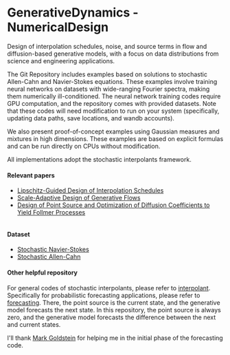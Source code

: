 # GenerativeDynamics - NumericalDesign
Design of interpolation schedules, noise, and source terms in flow and diffusion-based generative models, with a focus on data distributions from science and engineering applications.

The Git Repository includes examples based on solutions to stochastic Allen-Cahn and Navier-Stokes equations. These examples involve training neural networks on datasets with wide-ranging Fourier spectra, making them numerically ill-conditioned. The neural network training codes require GPU computation, and the repository comes with provided datasets. Note that these codes will need modification to run on your system (specifically, updating data paths, save locations, and wandb accounts).

We also present proof-of-concept examples using Gaussian measures and mixtures in high dimensions. These examples are based on explicit formulas and can be run directly on CPUs without modification.

All implementations adopt the stochastic interpolants framework.

#### Relevant papers
- [Lipschitz-Guided Design of Interpolation Schedules]()
- [Scale-Adaptive Design of Generative Flows]()
- [Design of Point Source and Optimization of Diffusion Coefficients to Yield Follmer Processes](https://openreview.net/pdf/9dc86834c15cdb6e583ef6154ec5fa6c51ecee8e.pdf)
```
```

#### Dataset
- [Stochastic Navier-Stokes](https://zenodo.org/records/10939479)
- [Stochastic Allen-Cahn](https://zenodo.org/uploads/15708250)

#### Other helpful repository
For general codes of stochastic interpolants, please refer to [interpolant](https://github.com/interpolants). Specifically for probabilistic forecasting applications, please refer to [forecasting](https://github.com/interpolants/forecasting). There, the point source is the current state, and the generative model forecasts the next state. In this repository, the point source is always zero, and the generative model forecasts the difference between the next and current states.

I'll thank [Mark Goldstein](https://marikgoldstein.github.io/) for helping me in the initial phase of the forecasting code.
